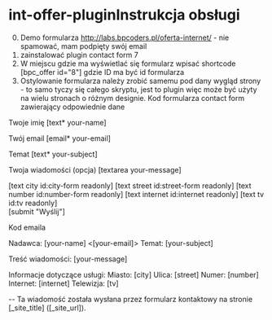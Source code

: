 # int-offer-pluginInstrukcja obsługi
0. Demo formularza http://labs.bpcoders.pl/oferta-internet/ - nie spamować, mam podpięty swój email
1. zainstalować plugin contact form 7
2. W miejscu gdzie ma wyświetlać się formularz wpisać shortcode [bpc_offer id="8"] gdzie ID ma być id formularza
3. Ostylowanie formularza należy zrobić samemu pod dany wygląd strony - to samo tyczy się całego skryptu, jest to plugin więc może być użyty na wielu stronach o różnym designie.
Kod formularza contact form zawierający odpowiednie dane

<label> Twoje imię
    [text* your-name] </label>

<label> Twój email
    [email* your-email] </label>

<label> Temat
    [text* your-subject] </label>

<label> Twoja wiadomości (opcja)
    [textarea your-message] </label>
<br>
<div class="hidden-fields">
[text city id:city-form readonly]
[text street id:street-form readonly]
[text number id:number-form readonly]
[text internet id:internet readonly]
[text tv id:tv readonly]
</div>
[submit "Wyślij"]

Kod emaila

Nadawca: [your-name] <[your-email]>
Temat: [your-subject]

Treść wiadomości:
[your-message]

Informacje dotyczące usługi:
Miasto: [city]
Ulica: [street]
Numer: [number]
Internet: [internet]
Telewizja: [tv]

-- 
Ta wiadomość została wysłana przez formularz kontaktowy na stronie [_site_title] ([_site_url]).